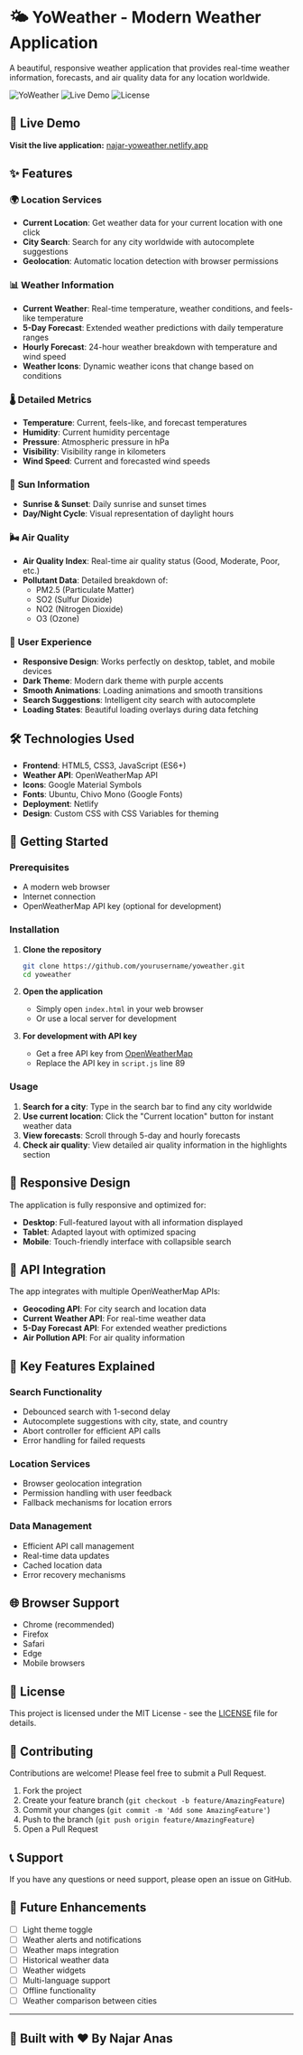 # 🌤️ YoWeather - Modern Weather Application

A beautiful, responsive weather application that provides real-time weather information, forecasts, and air quality data for any location worldwide.

![YoWeather](https://img.shields.io/badge/YoWeather-Weather%20App-purple)
![Live Demo](https://img.shields.io/badge/Live%20Demo-najar--yoweather.netlify.app-blue)
![License](https://img.shields.io/badge/License-MIT-green)

## 🌟 Live Demo

**Visit the live application:** [najar-yoweather.netlify.app](https://najar-yoweather.netlify.app)

## ✨ Features

### 🌍 **Location Services**
- **Current Location**: Get weather data for your current location with one click
- **City Search**: Search for any city worldwide with autocomplete suggestions
- **Geolocation**: Automatic location detection with browser permissions

### 📊 **Weather Information**
- **Current Weather**: Real-time temperature, weather conditions, and feels-like temperature
- **5-Day Forecast**: Extended weather predictions with daily temperature ranges
- **Hourly Forecast**: 24-hour weather breakdown with temperature and wind speed
- **Weather Icons**: Dynamic weather icons that change based on conditions

### 🌡️ **Detailed Metrics**
- **Temperature**: Current, feels-like, and forecast temperatures
- **Humidity**: Current humidity percentage
- **Pressure**: Atmospheric pressure in hPa
- **Visibility**: Visibility range in kilometers
- **Wind Speed**: Current and forecasted wind speeds

### 🌅 **Sun Information**
- **Sunrise & Sunset**: Daily sunrise and sunset times
- **Day/Night Cycle**: Visual representation of daylight hours

### 🌬️ **Air Quality**
- **Air Quality Index**: Real-time air quality status (Good, Moderate, Poor, etc.)
- **Pollutant Data**: Detailed breakdown of:
  - PM2.5 (Particulate Matter)
  - SO2 (Sulfur Dioxide)
  - NO2 (Nitrogen Dioxide)
  - O3 (Ozone)

### 🎨 **User Experience**
- **Responsive Design**: Works perfectly on desktop, tablet, and mobile devices
- **Dark Theme**: Modern dark theme with purple accents
- **Smooth Animations**: Loading animations and smooth transitions
- **Search Suggestions**: Intelligent city search with autocomplete
- **Loading States**: Beautiful loading overlays during data fetching

## 🛠️ Technologies Used

- **Frontend**: HTML5, CSS3, JavaScript (ES6+)
- **Weather API**: OpenWeatherMap API
- **Icons**: Google Material Symbols
- **Fonts**: Ubuntu, Chivo Mono (Google Fonts)
- **Deployment**: Netlify
- **Design**: Custom CSS with CSS Variables for theming

## 🚀 Getting Started

### Prerequisites
- A modern web browser
- Internet connection
- OpenWeatherMap API key (optional for development)

### Installation

1. **Clone the repository**
   ```bash
   git clone https://github.com/yourusername/yoweather.git
   cd yoweather
   ```

2. **Open the application**
   - Simply open `index.html` in your web browser
   - Or use a local server for development

3. **For development with API key**
   - Get a free API key from [OpenWeatherMap](https://openweathermap.org/api)
   - Replace the API key in `script.js` line 89

### Usage

1. **Search for a city**: Type in the search bar to find any city worldwide
2. **Use current location**: Click the "Current location" button for instant weather data
3. **View forecasts**: Scroll through 5-day and hourly forecasts
4. **Check air quality**: View detailed air quality information in the highlights section

## 📱 Responsive Design

The application is fully responsive and optimized for:
- **Desktop**: Full-featured layout with all information displayed
- **Tablet**: Adapted layout with optimized spacing
- **Mobile**: Touch-friendly interface with collapsible search

## 🔧 API Integration

The app integrates with multiple OpenWeatherMap APIs:
- **Geocoding API**: For city search and location data
- **Current Weather API**: For real-time weather data
- **5-Day Forecast API**: For extended weather predictions
- **Air Pollution API**: For air quality information

## 🎯 Key Features Explained

### Search Functionality
- Debounced search with 1-second delay
- Autocomplete suggestions with city, state, and country
- Abort controller for efficient API calls
- Error handling for failed requests

### Location Services
- Browser geolocation integration
- Permission handling with user feedback
- Fallback mechanisms for location errors

### Data Management
- Efficient API call management
- Real-time data updates
- Cached location data
- Error recovery mechanisms

## 🌐 Browser Support

- Chrome (recommended)
- Firefox
- Safari
- Edge
- Mobile browsers

## 📄 License

This project is licensed under the MIT License - see the [LICENSE](LICENSE) file for details.

## 🤝 Contributing

Contributions are welcome! Please feel free to submit a Pull Request.

1. Fork the project
2. Create your feature branch (`git checkout -b feature/AmazingFeature`)
3. Commit your changes (`git commit -m 'Add some AmazingFeature'`)
4. Push to the branch (`git push origin feature/AmazingFeature`)
5. Open a Pull Request

## 📞 Support

If you have any questions or need support, please open an issue on GitHub.

## 🔮 Future Enhancements

- [ ] Light theme toggle
- [ ] Weather alerts and notifications
- [ ] Weather maps integration
- [ ] Historical weather data
- [ ] Weather widgets
- [ ] Multi-language support
- [ ] Offline functionality
- [ ] Weather comparison between cities

---

## 🚀 Built with ❤️ By Najar Anas 